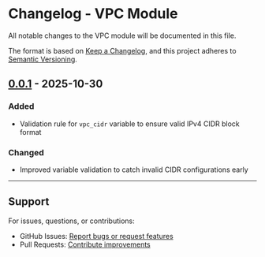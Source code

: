 # Changelog - VPC Module

All notable changes to the VPC module will be documented in this file.

The format is based on [Keep a Changelog](https://keepachangelog.com/en/1.0.0/),
and this project adheres to [Semantic Versioning](https://semver.org/spec/v2.0.0.html).

## [0.0.1] - 2025-10-30

### Added
- Validation rule for `vpc_cidr` variable to ensure valid IPv4 CIDR block format

### Changed
- Improved variable validation to catch invalid CIDR configurations early

---

## Support

For issues, questions, or contributions:
- GitHub Issues: [Report bugs or request features](https://github.com/asarkar157/Multi-AZ-EKS-Cluster/issues)
- Pull Requests: [Contribute improvements](https://github.com/asarkar157/Multi-AZ-EKS-Cluster/pulls)

[0.0.1]: https://github.com/asarkar157/Multi-AZ-EKS-Cluster/releases/tag/vpc/v0.0.1
